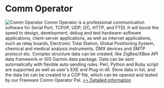 # Comm Operator
![Comm Operator](https://mycommerce.akamaized.net/api/pimages/P300946802/BIG/300946802.PNG)
Comm Operator is a professional communication software for Serial Port, TCP/IP, UDP, I2C, HTTP, and FTDI. It will boost the speed to design, development, debug and test hardware-software applications, client-server applications, as well as internet applications, such as relay boards, Electronic Total Station, Global Positioning System, chemical and medical analysis instruments, DMX devices and SMTP protocol etc. Complex structure data can be created, like ZigBee/XBee API data framework or GIS Garmin data package. Data can be sent automatically with flexible auto sending rules. Perl, Python and Ruby script are supported as well as user's EXE and Plug-in dll. Store data in list, and the data list can be created to a COP file, which can be opened and tested by our Freeware Comm Operator Pal.
[>> Detailed information](https://secure.shareit.com/shareit/product.html?productid=300946802&affiliateid=200057808)